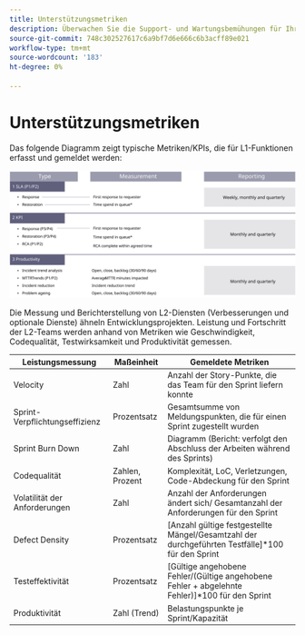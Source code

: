 ```yaml
---
title: Unterstützungsmetriken
description: Überwachen Sie die Support- und Wartungsbemühungen für Ihre Adobe Commerce-Implementierung mit allgemeinen Metriken.
source-git-commit: 748c302527617c6a9bf7d6e666c6b3acff89e021
workflow-type: tm+mt
source-wordcount: '183'
ht-degree: 0%

---
```



# Unterstützungsmetriken

Das folgende Diagramm zeigt typische Metriken/KPIs, die für L1-Funktionen erfasst und gemeldet werden:

![Diagramm mit SLA-Metriken](../../assets/playbooks/sla-metrics.svg)

Die Messung und Berichterstellung von L2-Diensten (Verbesserungen und optionale Dienste) ähneln Entwicklungsprojekten. Leistung und Fortschritt der L2-Teams werden anhand von Metriken wie Geschwindigkeit, Codequalität, Testwirksamkeit und Produktivität gemessen.

| Leistungsmessung | Maßeinheit | Gemeldete Metriken |
|------------------------------|---------------------|------------------------------------------------------------------------------------|
| Velocity | Zahl | Anzahl der Story-Punkte, die das Team für den Sprint liefern konnte |
| Sprint-Verpflichtungseffizienz | Prozentsatz | Gesamtsumme von Meldungspunkten, die für einen Sprint zugestellt wurden |
| Sprint Burn Down | Zahl | Diagramm (Bericht: verfolgt den Abschluss der Arbeiten während des Sprints) |
| Codequalität | Zahlen, Prozent | Komplexität, LoC, Verletzungen, Code-Abdeckung für den Sprint |
| Volatilität der Anforderungen | Zahl | Anzahl der Anforderungen ändert sich/ Gesamtanzahl der Anforderungen für den Sprint |
| Defect Density | Prozentsatz | [Anzahl gültige festgestellte Mängel/Gesamtzahl der durchgeführten Testfälle]*100 für den Sprint |
| Testeffektivität | Prozentsatz | [Gültige angehobene Fehler/(Gültige angehobene Fehler + abgelehnte Fehler)]*100 für den Sprint |
| Produktivität | Zahl (Trend) | Belastungspunkte je Sprint/Kapazität |